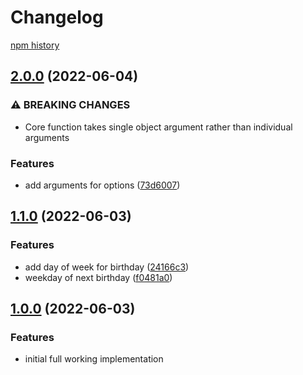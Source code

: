 # Changelog

[npm history][1]

[1]: https://www.npmjs.com/package/birthdayculator?activeTab=versions

## [2.0.0](https://github.com/rcoops/birthdayculator/compare/v1.1.0...v2.0.0) (2022-06-04)

### ⚠ BREAKING CHANGES

- Core function takes single object argument rather than individual arguments

### Features

- add arguments for options ([73d6007](https://github.com/rcoops/birthdayculator/commit/73d600705311f0b187d517edad539660a43456bd))

## [1.1.0](https://github.com/rcoops/birthdayculator/compare/v1.0.0...v1.1.0) (2022-06-03)

### Features

- add day of week for birthday ([24166c3](https://github.com/rcoops/birthdayculator/commit/24166c31d891818d407dff298a75cec7bc971c3f))
- weekday of next birthday ([f0481a0](https://github.com/rcoops/birthdayculator/commit/f0481a0d005c26b9e115ea4669e7377fe9b206fe))

## [1.0.0](https://github.com/rcoops/birthdayculator/compare/v0.0.0...v1.0.0) (2022-06-03)

### Features

- initial full working implementation
